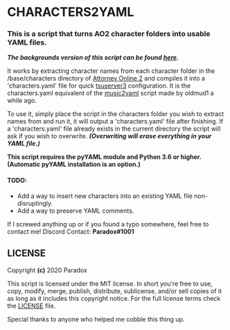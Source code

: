 # **CHARACTERS2YAML**
### This is a script that turns AO2 character folders into usable YAML files.
***The backgrounds version of this script can be found [here](https://github.com/Parazoid/characters2yaml/tree/bgs2yaml).***

It works by extracting character names from each character folder in the /base/characters directory of [Attorney Online 2](https://aceattorneyonline.com)
and compiles it into a 'characters.yaml' file for quick [tsuserver3](https://github.com/AttorneyOnline/tsuserver3) configuration.
It is the characters.yaml equivalent of the [music2yaml](https://gist.github.com/oldmud0/4af137512e6419a161218f705ceee16f) script made by oldmud1 a while ago. 

To use it, simply place the script in the characters folder you wish to extract 
names from and run it, it will output a 'characters.yaml' file after finishing. 
If a 'characters.yaml' file already exists in the current directory the script 
will ask if you wish to overwrite.
***(Overwriting will erase everything in your YAML file.)***


**This script requires the pyYAML module and Python 3.6 or higher. (Automatic pyYAML installation is an option.)**


#### TODO:
- Add a way to insert new characters into an existing YAML file non-disruptingly.
- Add a way to preserve YAML comments.

If I screwed anything up or if you found a typo somewhere, feel free to contact me!
Discord Contact: __Paradox#1001__

## LICENSE
Copyright **(c)** 2020 Paradox

This script is licensed under the MIT license. In short you're free to use, copy, modify, merge, publish, distribute, sublicense, and/or sell copies of it as long as it includes this copyright notice.
For the full license terms check the [LICENSE](https://github.com/Parazoid/characters2yaml/blob/master/LICENSE.txt) file.

Special thanks to anyone who helped me cobble this thing up.
